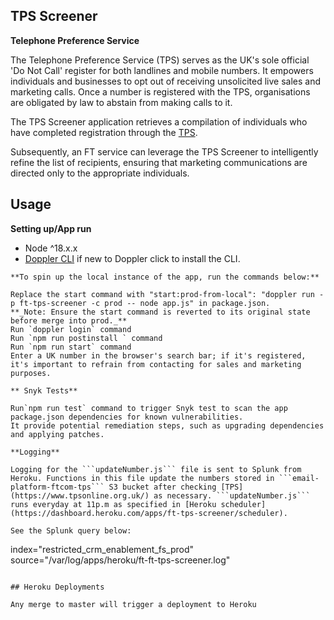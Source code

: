 ## TPS Screener

**Telephone Preference Service**

The Telephone Preference Service (TPS) serves as the UK's sole official 'Do Not Call' register for both landlines and mobile numbers. It empowers individuals and businesses to opt out of receiving unsolicited live sales and marketing calls. Once a number is registered with the TPS, organisations are obligated by law to abstain from making calls to it.

The TPS Screener application retrieves a compilation of individuals who have completed registration through the [TPS](https://www.tpsonline.org.uk/).

Subsequently, an FT service can leverage the TPS Screener to intelligently refine the list of recipients, ensuring that marketing communications are directed only to the appropriate individuals.

## Usage

**Setting up/App run**

- Node ^18.x.x
- [Doppler CLI](https://docs.doppler.com/docs/install-cli) if new to Doppler click to install the CLI.
```
**To spin up the local instance of the app, run the commands below:**

Replace the start command with "start:prod-from-local": "doppler run -p ft-tps-screener -c prod -- node app.js" in package.json. 
**_Note: Ensure the start command is reverted to its original state before merge into prod._**
Run `doppler login` command
Run `npm run postinstall ` command
Run `npm run start` command
Enter a UK number in the browser's search bar; if it's registered, it's important to refrain from contacting for sales and marketing purposes.

** Snyk Tests**

Run`npm run test` command to trigger Snyk test to scan the app package.json dependencies for known vulnerabilities.
It provide potential remediation steps, such as upgrading dependencies and applying patches.

**Logging**

Logging for the ```updateNumber.js``` file is sent to Splunk from Heroku. Functions in this file update the numbers stored in ```email-platform-ftcom-tps``` S3 bucket after checking [TPS](https://www.tpsonline.org.uk/) as necessary. ```updateNumber.js``` runs everyday at 11p.m as specified in [Heroku scheduler](https://dashboard.heroku.com/apps/ft-tps-screener/scheduler).  

See the Splunk query below:

```
index="restricted_crm_enablement_fs_prod" source="/var/log/apps/heroku/ft-ft-tps-screener.log"
```

## Heroku Deployments

Any merge to master will trigger a deployment to Heroku
